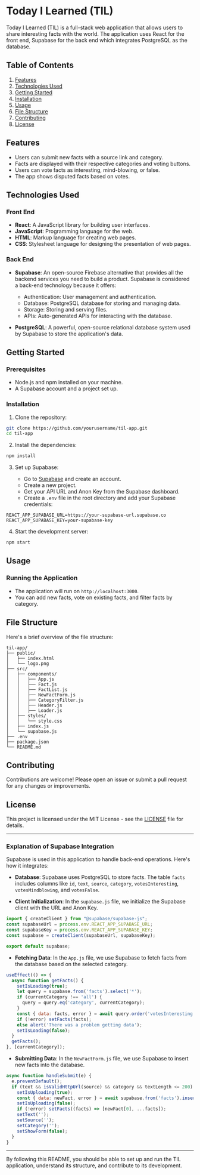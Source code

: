 # Today I Learned (TIL)

Today I Learned (TIL) is a full-stack web application that allows users to share interesting facts with the world. The application uses React for the front end, Supabase for the back end which integrates PostgreSQL as the database.

## Table of Contents

1. [Features](#features)
2. [Technologies Used](#technologies-used)
3. [Getting Started](#getting-started)
4. [Installation](#installation)
5. [Usage](#usage)
6. [File Structure](#file-structure)
7. [Contributing](#contributing)
8. [License](#license)

## Features

- Users can submit new facts with a source link and category.
- Facts are displayed with their respective categories and voting buttons.
- Users can vote facts as interesting, mind-blowing, or false.
- The app shows disputed facts based on votes.

## Technologies Used

### Front End

- **React**: A JavaScript library for building user interfaces.
- **JavaScript**: Programming language for the web.
- **HTML**: Markup language for creating web pages.
- **CSS**: Stylesheet language for designing the presentation of web pages.

### Back End

- **Supabase**: An open-source Firebase alternative that provides all the backend services you need to build a product. Supabase is considered a back-end technology because it offers:
  - Authentication: User management and authentication.
  - Database: PostgreSQL database for storing and managing data.
  - Storage: Storing and serving files.
  - APIs: Auto-generated APIs for interacting with the database.

- **PostgreSQL**: A powerful, open-source relational database system used by Supabase to store the application's data.

## Getting Started

### Prerequisites

- Node.js and npm installed on your machine.
- A Supabase account and a project set up.

### Installation

1. Clone the repository:

```bash
git clone https://github.com/yourusername/til-app.git
cd til-app
```

2. Install the dependencies:

```bash
npm install
```

3. Set up Supabase:

   - Go to [Supabase](https://supabase.io) and create an account.
   - Create a new project.
   - Get your API URL and Anon Key from the Supabase dashboard.
   - Create a `.env` file in the root directory and add your Supabase credentials:

```env
REACT_APP_SUPABASE_URL=https://your-supabase-url.supabase.co
REACT_APP_SUPABASE_KEY=your-supabase-key
```

4. Start the development server:

```bash
npm start
```

## Usage

### Running the Application

- The application will run on `http://localhost:3000`.
- You can add new facts, vote on existing facts, and filter facts by category.

## File Structure

Here's a brief overview of the file structure:

```
til-app/
├── public/
│   ├── index.html
│   └── logo.png
├── src/
│   ├── components/
│   │   ├── App.js
│   │   ├── Fact.js
│   │   ├── FactList.js
│   │   ├── NewFactForm.js
│   │   ├── CategoryFilter.js
│   │   ├── Header.js
│   │   ├── Loader.js
│   ├── styles/
│   │   └── style.css
│   ├── index.js
│   └── supabase.js
├── .env
├── package.json
└── README.md
```

## Contributing

Contributions are welcome! Please open an issue or submit a pull request for any changes or improvements.

## License

This project is licensed under the MIT License - see the [LICENSE](LICENSE) file for details.

---

### Explanation of Supabase Integration

Supabase is used in this application to handle back-end operations. Here's how it integrates:

- **Database**: Supabase uses PostgreSQL to store facts. The table `facts` includes columns like `id`, `text`, `source`, `category`, `votesInteresting`, `votesMindblowing`, and `votesFalse`.

- **Client Initialization**: In the `supabase.js` file, we initialize the Supabase client with the URL and Anon Key.

```javascript
import { createClient } from "@supabase/supabase-js";
const supabaseUrl = process.env.REACT_APP_SUPABASE_URL;
const supabaseKey = process.env.REACT_APP_SUPABASE_KEY;
const supabase = createClient(supabaseUrl, supabaseKey);

export default supabase;
```

- **Fetching Data**: In the `App.js` file, we use Supabase to fetch facts from the database based on the selected category.

```javascript
useEffect(() => {
  async function getFacts() {
    setIsLoading(true);
    let query = supabase.from('facts').select('*');
    if (currentCategory !== 'all') {
      query = query.eq('category', currentCategory);
    }
    const { data: facts, error } = await query.order('votesInteresting', { ascending: false }).limit(1000);
    if (!error) setFacts(facts);
    else alert('There was a problem getting data');
    setIsLoading(false);
  }
  getFacts();
}, [currentCategory]);
```

- **Submitting Data**: In the `NewFactForm.js` file, we use Supabase to insert new facts into the database.

```javascript
async function handleSubmit(e) {
  e.preventDefault();
  if (text && isValidHttpUrl(source) && category && textLength <= 200) {
    setIsUploading(true);
    const { data: newFact, error } = await supabase.from('facts').insert([{ text, source, category }]).select();
    setIsUploading(false);
    if (!error) setFacts((facts) => [newFact[0], ...facts]);
    setText('');
    setSource('');
    setCategory('');
    setShowForm(false);
  }
}
```

---

By following this README, you should be able to set up and run the TIL application, understand its structure, and contribute to its development.
